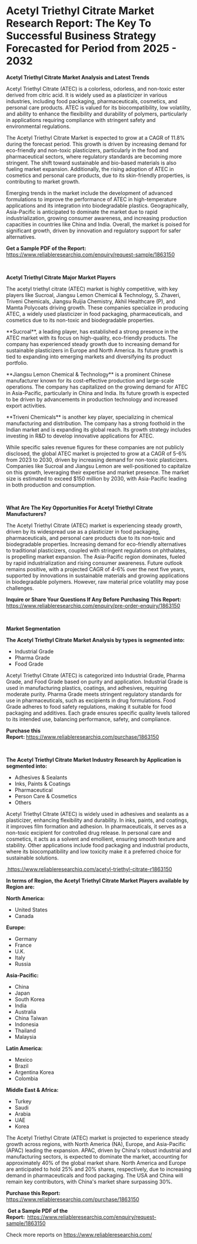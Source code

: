<p><h1>Acetyl Triethyl Citrate Market Research Report: The Key To Successful Business Strategy Forecasted for Period from 2025 - 2032</h1></p><p><strong>Acetyl Triethyl Citrate Market Analysis and Latest Trends</strong></p>
<p><p>Acetyl Triethyl Citrate (ATEC) is a colorless, odorless, and non-toxic ester derived from citric acid. It is widely used as a plasticizer in various industries, including food packaging, pharmaceuticals, cosmetics, and personal care products. ATEC is valued for its biocompatibility, low volatility, and ability to enhance the flexibility and durability of polymers, particularly in applications requiring compliance with stringent safety and environmental regulations.</p><p>The Acetyl Triethyl Citrate Market is expected to grow at a CAGR of 11.8% during the forecast period. This growth is driven by increasing demand for eco-friendly and non-toxic plasticizers, particularly in the food and pharmaceutical sectors, where regulatory standards are becoming more stringent. The shift toward sustainable and bio-based materials is also fueling market expansion. Additionally, the rising adoption of ATEC in cosmetics and personal care products, due to its skin-friendly properties, is contributing to market growth.</p><p>Emerging trends in the market include the development of advanced formulations to improve the performance of ATEC in high-temperature applications and its integration into biodegradable plastics. Geographically, Asia-Pacific is anticipated to dominate the market due to rapid industrialization, growing consumer awareness, and increasing production capacities in countries like China and India. Overall, the market is poised for significant growth, driven by innovation and regulatory support for safer alternatives.</p></p>
<p><strong>Get a Sample PDF of the Report:&nbsp;</strong> <a href="https://www.reliableresearchiq.com/enquiry/request-sample/1863150?utm_campaign=2252&utm_medium=2&utm_source=Github&utm_content=ia&utm_term=29012025&utm_id=acetyl-triethyl-citrate">https://www.reliableresearchiq.com/enquiry/request-sample/1863150</a></p>
<p>&nbsp;</p>
<p><strong>Acetyl Triethyl Citrate Major Market Players</strong></p>
<p><p>The acetyl triethyl citrate (ATEC) market is highly competitive, with key players like Sucroal, Jiangsu Lemon Chemical & Technology, S. Zhaveri, Triveni Chemicals, Jiangsu Ruijia Chemistry, Akhil Healthcare (P), and Mamta Polycoats driving growth. These companies specialize in producing ATEC, a widely used plasticizer in food packaging, pharmaceuticals, and cosmetics due to its non-toxic and biodegradable properties.</p><p>**Sucroal**, a leading player, has established a strong presence in the ATEC market with its focus on high-quality, eco-friendly products. The company has experienced steady growth due to increasing demand for sustainable plasticizers in Europe and North America. Its future growth is tied to expanding into emerging markets and diversifying its product portfolio.</p><p>**Jiangsu Lemon Chemical & Technology** is a prominent Chinese manufacturer known for its cost-effective production and large-scale operations. The company has capitalized on the growing demand for ATEC in Asia-Pacific, particularly in China and India. Its future growth is expected to be driven by advancements in production technology and increased export activities.</p><p>**Triveni Chemicals** is another key player, specializing in chemical manufacturing and distribution. The company has a strong foothold in the Indian market and is expanding its global reach. Its growth strategy includes investing in R&D to develop innovative applications for ATEC.</p><p>While specific sales revenue figures for these companies are not publicly disclosed, the global ATEC market is projected to grow at a CAGR of 5-6% from 2023 to 2030, driven by increasing demand for non-toxic plasticizers. Companies like Sucroal and Jiangsu Lemon are well-positioned to capitalize on this growth, leveraging their expertise and market presence. The market size is estimated to exceed $150 million by 2030, with Asia-Pacific leading in both production and consumption.</p></p>
<p>&nbsp;</p>
<p><strong>What Are The Key Opportunities For Acetyl Triethyl Citrate Manufacturers?</strong></p>
<p><p>The Acetyl Triethyl Citrate (ATEC) market is experiencing steady growth, driven by its widespread use as a plasticizer in food packaging, pharmaceuticals, and personal care products due to its non-toxic and biodegradable properties. Increasing demand for eco-friendly alternatives to traditional plasticizers, coupled with stringent regulations on phthalates, is propelling market expansion. The Asia-Pacific region dominates, fueled by rapid industrialization and rising consumer awareness. Future outlook remains positive, with a projected CAGR of 4-6% over the next five years, supported by innovations in sustainable materials and growing applications in biodegradable polymers. However, raw material price volatility may pose challenges.</p></p>
<p><strong>Inquire or Share Your Questions If Any Before Purchasing This Report:</strong> <a href="https://www.reliableresearchiq.com/enquiry/pre-order-enquiry/1863150?utm_campaign=2252&utm_medium=2&utm_source=Github&utm_content=ia&utm_term=29012025&utm_id=acetyl-triethyl-citrate">https://www.reliableresearchiq.com/enquiry/pre-order-enquiry/1863150</a></p>
<p>&nbsp;</p>
<p><strong>Market Segmentation</strong></p>
<p><strong>The Acetyl Triethyl Citrate Market Analysis by types is segmented into:</strong></p>
<p><ul><li>Industrial Grade</li><li>Pharma Grade</li><li>Food Grade</li></ul></p>
<p><p>Acetyl Triethyl Citrate (ATEC) is categorized into Industrial Grade, Pharma Grade, and Food Grade based on purity and application. Industrial Grade is used in manufacturing plastics, coatings, and adhesives, requiring moderate purity. Pharma Grade meets stringent regulatory standards for use in pharmaceuticals, such as excipients in drug formulations. Food Grade adheres to food safety regulations, making it suitable for food packaging and additives. Each grade ensures specific quality levels tailored to its intended use, balancing performance, safety, and compliance.</p></p>
<p><strong>Purchase this Report:&nbsp;</strong><a href="https://www.reliableresearchiq.com/purchase/1863150?utm_campaign=2252&utm_medium=2&utm_source=Github&utm_content=ia&utm_term=29012025&utm_id=acetyl-triethyl-citrate">https://www.reliableresearchiq.com/purchase/1863150</a></p>
<p>&nbsp;</p>
<p><strong>The Acetyl Triethyl Citrate Market Industry Research by Application is segmented into:</strong></p>
<p><ul><li>Adhesives & Sealants</li><li>Inks, Paints & Coatings</li><li>Pharmaceutical</li><li>Person Care & Cosmetics</li><li>Others</li></ul></p>
<p><p>Acetyl Triethyl Citrate (ATEC) is widely used in adhesives and sealants as a plasticizer, enhancing flexibility and durability. In inks, paints, and coatings, it improves film formation and adhesion. In pharmaceuticals, it serves as a non-toxic excipient for controlled drug release. In personal care and cosmetics, it acts as a solvent and emollient, ensuring smooth texture and stability. Other applications include food packaging and industrial products, where its biocompatibility and low toxicity make it a preferred choice for sustainable solutions.</p></p>
<p><a href="https://www.reliableresearchiq.com/acetyl-triethyl-citrate-r1863150?utm_campaign=2252&utm_medium=2&utm_source=Github&utm_content=ia&utm_term=29012025&utm_id=acetyl-triethyl-citrate">&nbsp;https://www.reliableresearchiq.com/acetyl-triethyl-citrate-r1863150</a></p>
<p><strong>In terms of Region, the Acetyl Triethyl Citrate Market Players available by Region are:</strong></p>
<p>
    <p> <strong> North America: </strong>
        <ul>
            <li>United States</li>
            <li>Canada</li>
        </ul>
        </p> 
    <p> <strong> Europe: </strong>
        <ul>
            <li>Germany</li>
            <li>France</li>
            <li>U.K.</li>
            <li>Italy</li>
            <li>Russia</li>
        </ul>
        </p> 
    <p> <strong> Asia-Pacific: </strong>
        <ul>
            <li>China</li>
            <li>Japan</li>
            <li>South Korea</li>
            <li>India</li>
            <li>Australia</li>
            <li>China Taiwan</li>
            <li>Indonesia</li>
            <li>Thailand</li>
            <li>Malaysia</li>
        </ul>
        </p> 
    <p> <strong> Latin America: </strong>
        <ul>
            <li>Mexico</li>
            <li>Brazil</li>
            <li>Argentina Korea</li>
            <li>Colombia</li>
        </ul>
        </p> 
    <p> <strong> Middle East & Africa: </strong>
        <ul>
            <li>Turkey</li>
            <li>Saudi</li>
            <li>Arabia</li>
            <li>UAE</li>
            <li>Korea</li>
        </ul>
    </p>
    </p>
<p><p>The Acetyl Triethyl Citrate (ATEC) market is projected to experience steady growth across regions, with North America (NA), Europe, and Asia-Pacific (APAC) leading the expansion. APAC, driven by China's robust industrial and manufacturing sectors, is expected to dominate the market, accounting for approximately 40% of the global market share. North America and Europe are anticipated to hold 25% and 20% shares, respectively, due to increasing demand in pharmaceuticals and food packaging. The USA and China will remain key contributors, with China's market share surpassing 30%.</p></p>
<p><strong>Purchase this Report: </strong><a href="https://www.reliableresearchiq.com/purchase/1863150?utm_campaign=2252&utm_medium=2&utm_source=Github&utm_content=ia&utm_term=29012025&utm_id=acetyl-triethyl-citrate">https://www.reliableresearchiq.com/purchase/1863150</a></p>
<p>&nbsp;<strong>Get a Sample PDF of the Report:&nbsp;&nbsp;</strong><a href="https://www.reliableresearchiq.com/enquiry/request-sample/1863150?utm_campaign=2252&utm_medium=2&utm_source=Github&utm_content=ia&utm_term=29012025&utm_id=acetyl-triethyl-citrate">https://www.reliableresearchiq.com/enquiry/request-sample/1863150</a></p>
<p><strong></strong></p>
<p>Check more reports on <a href="https://www.reliableresearchiq.com/?utm_campaign=2252&utm_medium=2&utm_source=Github&utm_content=ia&utm_term=29012025&utm_id=acetyl-triethyl-citrate">https://www.reliableresearchiq.com/</a></p>